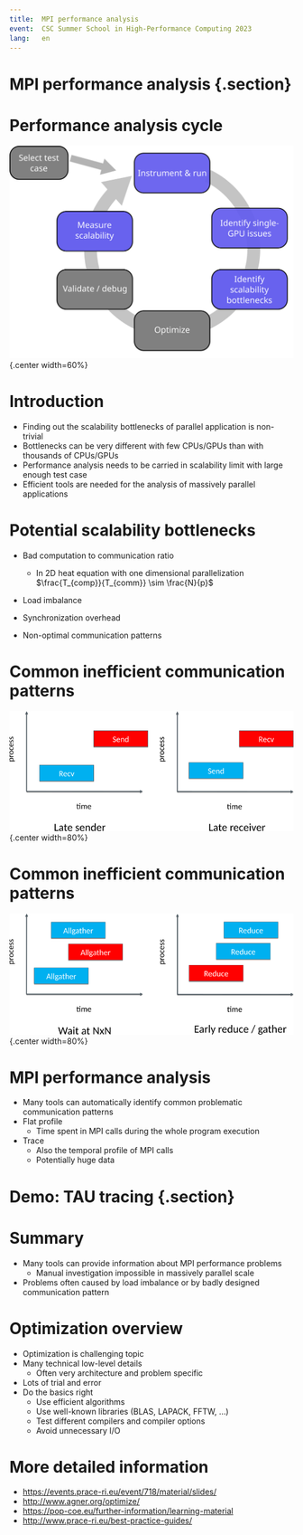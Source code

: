 ```yaml
---
title:  MPI performance analysis
event:  CSC Summer School in High-Performance Computing 2023
lang:   en
---
```


# MPI performance analysis  {.section}

# Performance analysis cycle

![](img/perf-analysis-mpi-gpu.svg){.center width=60%}

# Introduction

- Finding out the scalability bottlenecks of parallel application is non-trivial
- Bottlenecks can be very different with few CPUs/GPUs than with thousands of CPUs/GPUs
- Performance analysis needs to be carried in scalability limit with
  large enough test case
- Efficient tools are needed for the analysis of massively parallel applications


# Potential scalability bottlenecks

- Bad computation to communication ratio
    - In 2D heat equation with one dimensional parallelization <br>
      $\frac{T_{comp}}{T_{comm}} \sim \frac{N}{p}$

- Load imbalance
- Synchronization overhead
- Non-optimal communication patterns

# Common inefficient communication patterns

![](img/ineff1.png){.center width=80%}

# Common inefficient communication patterns

![](img/ineff2.png){.center width=80%}

# MPI performance analysis

- Many tools can automatically identify common problematic communication
   patterns
- Flat profile
    - Time spent in MPI calls during the whole program execution
- Trace
    - Also the temporal profile of MPI calls
    - Potentially huge data

# Demo: TAU tracing {.section}

# Summary

- Many tools can provide information about MPI performance problems
    - Manual investigation impossible in massively parallel scale
- Problems often caused by load imbalance or by badly designed communication
  pattern

# Optimization overview

- Optimization is challenging topic
- Many technical low-level details
     - Often very architecture and problem specific
- Lots of trial and error
- Do the basics right
    - Use efficient algorithms
    - Use well-known libraries (BLAS, LAPACK, FFTW, …)
    - Test different compilers and compiler options
    - Avoid unnecessary I/O

# More detailed information

- <https://events.prace-ri.eu/event/718/material/slides/>
- <http://www.agner.org/optimize/>
- <https://pop-coe.eu/further-information/learning-material>
- <http://www.prace-ri.eu/best-practice-guides/>

